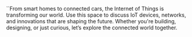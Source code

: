 
``From smart homes to connected cars, the Internet of Things is transforming our world. Use this space to discuss IoT devices, networks, and innovations that are shaping the future. Whether you're building, designing, or just curious, let’s explore the connected world together.

